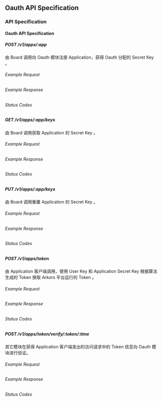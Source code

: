 ## Oauth API Specification

### API Specification

#### Oauth API Specification

##### POST /v1/apps/:app

由 Board 调用向 Oauth 模块注册 Application，获得 Oauth 分配的 Secret Key 。

###### Example Request

###### Example Response

###### Status Codes

##### GET /v1/apps/:app/keys

由 Board 调用获取 Application 的 Secret Key 。

###### Example Request

###### Example Response

###### Status Codes

##### PUT /v1/apps/:app/keys

由 Board 调用重置 Application 的 Secret Key 。

###### Example Request

###### Example Response

###### Status Codes

##### POST /v1/apps/token

由 Application 客户端调用，使用 User Key 和 Application Secret Key 根据算法生成的 Token 换取 Arkors 平台运行的 Token 。

###### Example Request

###### Example Response

###### Status Codes

##### POST /v1/apps/token/verify/:token/:time

其它模块在获得 Application 客户端发出的访问请求中的 Token 信息向 Oauth 模块进行验证。

###### Example Request

###### Example Response

###### Status Codes
